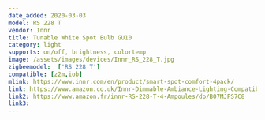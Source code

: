 ```yaml
---
date_added: 2020-03-03
model: RS 228 T
vendor: Innr
title: Tunable White Spot Bulb GU10
category: light
supports: on/off, brightness, colortemp
image: /assets/images/devices/Innr_RS_228_T.jpg
zigbeemodel:  ['RS 228 T']
compatible: [z2m,iob]
mlink: https://www.innr.com/en/product/smart-spot-comfort-4pack/
link: https://www.amazon.co.uk/Innr-Dimmable-Ambiance-Lighting-Compatible/dp/B07KT9LR8N/
link2: https://www.amazon.fr/innr-RS-228-T-4-Ampoules/dp/B07MJFS7C8
link3: 
---
```

